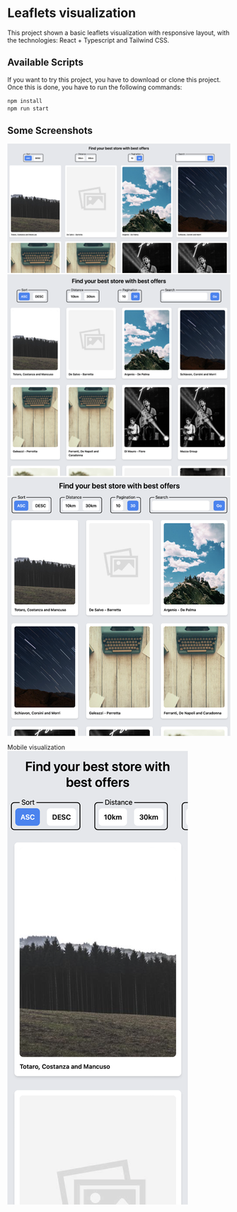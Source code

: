 # Leaflets visualization

This project shown a basic leaflets visualization with responsive layout, with the technologies: React + Typescript and Tailwind CSS.

## Available Scripts

If you want to try this project, you have to download or clone this project. Once this is done, you have to run the following commands:

```bash
npm install
npm run start
```

## Some Screenshots

![](./screenshot/screenshot-1.png)
![](./screenshot/screenshot-2.png)
![](./screenshot/screenshot-3.png)

Mobile visualization
![](./screenshot/screenshot-4.png)
